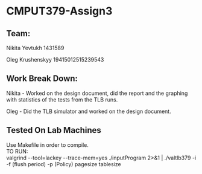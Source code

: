 # CMPUT379-Assign3

## Team:
Nikita Yevtukh 1431589

Oleg Krushenskyy 19415012515239543

## Work Break Down:
Nikita - Worked on the design document, did the report and the graphing with statistics of the tests from the TLB runs.

Oleg - Did the TLB simulator and worked on the design document.

## Tested On Lab Machines 

Use Makefile in order to compile.  
TO RUN:  
valgrind --tool=lackey --trace-mem=yes ./inputProgram 2>&1 | ./valtlb379 -i -f (flush period) -p (Policy) pagesize tablesize  
